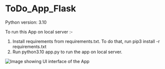 # ToDo_App_Flask
Python version: 3.10

To run this App on local server :-
1. Install requirements from requirements.txt. To do that, run pip3 install -r requirements.txt
2. Run python3.10 app.py to run the app on local server.

![Image showing UI interface of the App](https://user-images.githubusercontent.com/56696028/219959644-00232da9-03c2-4580-87c3-7d8cd2ecb3f1.png)
